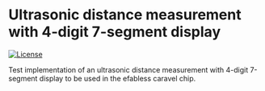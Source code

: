 # Ultrasonic distance measurement with 4-digit 7-segment display

[![License](https://img.shields.io/badge/License-Apache%202.0-blue.svg)](https://opensource.org/licenses/Apache-2.0) 

Test implementation of an ultrasonic distance measurement with 4-digit 7-segment display to be used in the efabless caravel chip.
